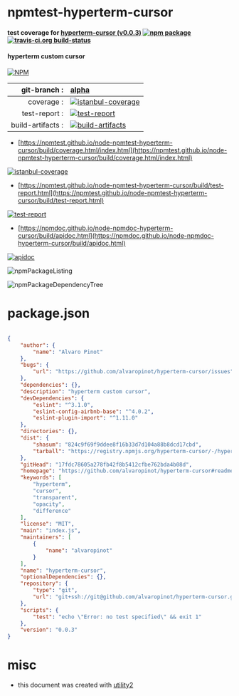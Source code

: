 # npmtest-hyperterm-cursor

#### test coverage for  [hyperterm-cursor (v0.0.3)](https://github.com/alvaropinot/hyperterm-cursor#readme)  [![npm package](https://img.shields.io/npm/v/npmtest-hyperterm-cursor.svg?style=flat-square)](https://www.npmjs.org/package/npmtest-hyperterm-cursor) [![travis-ci.org build-status](https://api.travis-ci.org/npmtest/node-npmtest-hyperterm-cursor.svg)](https://travis-ci.org/npmtest/node-npmtest-hyperterm-cursor)

#### hyperterm custom cursor

[![NPM](https://nodei.co/npm/hyperterm-cursor.png?downloads=true&downloadRank=true&stars=true)](https://www.npmjs.com/package/hyperterm-cursor)

| git-branch : | [alpha](https://github.com/npmtest/node-npmtest-hyperterm-cursor/tree/alpha)|
|--:|:--|
| coverage : | [![istanbul-coverage](https://npmtest.github.io/node-npmtest-hyperterm-cursor/build/coverage.badge.svg)](https://npmtest.github.io/node-npmtest-hyperterm-cursor/build/coverage.html/index.html)|
| test-report : | [![test-report](https://npmtest.github.io/node-npmtest-hyperterm-cursor/build/test-report.badge.svg)](https://npmtest.github.io/node-npmtest-hyperterm-cursor/build/test-report.html)|
| build-artifacts : | [![build-artifacts](https://npmtest.github.io/node-npmtest-hyperterm-cursor/glyphicons_144_folder_open.png)](https://github.com/npmtest/node-npmtest-hyperterm-cursor/tree/gh-pages/build)|

- [https://npmtest.github.io/node-npmtest-hyperterm-cursor/build/coverage.html/index.html](https://npmtest.github.io/node-npmtest-hyperterm-cursor/build/coverage.html/index.html)

[![istanbul-coverage](https://npmtest.github.io/node-npmtest-hyperterm-cursor/build/screenCapture.buildCi.browser.%252Ftmp%252Fbuild%252Fcoverage.lib.html.png)](https://npmtest.github.io/node-npmtest-hyperterm-cursor/build/coverage.html/index.html)

- [https://npmtest.github.io/node-npmtest-hyperterm-cursor/build/test-report.html](https://npmtest.github.io/node-npmtest-hyperterm-cursor/build/test-report.html)

[![test-report](https://npmtest.github.io/node-npmtest-hyperterm-cursor/build/screenCapture.buildCi.browser.%252Ftmp%252Fbuild%252Ftest-report.html.png)](https://npmtest.github.io/node-npmtest-hyperterm-cursor/build/test-report.html)

- [https://npmdoc.github.io/node-npmdoc-hyperterm-cursor/build/apidoc.html](https://npmdoc.github.io/node-npmdoc-hyperterm-cursor/build/apidoc.html)

[![apidoc](https://npmdoc.github.io/node-npmdoc-hyperterm-cursor/build/screenCapture.buildCi.browser.%252Ftmp%252Fbuild%252Fapidoc.html.png)](https://npmdoc.github.io/node-npmdoc-hyperterm-cursor/build/apidoc.html)

![npmPackageListing](https://npmtest.github.io/node-npmtest-hyperterm-cursor/build/screenCapture.npmPackageListing.svg)

![npmPackageDependencyTree](https://npmtest.github.io/node-npmtest-hyperterm-cursor/build/screenCapture.npmPackageDependencyTree.svg)



# package.json

```json

{
    "author": {
        "name": "Alvaro Pinot"
    },
    "bugs": {
        "url": "https://github.com/alvaropinot/hyperterm-cursor/issues"
    },
    "dependencies": {},
    "description": "hyperterm custom cursor",
    "devDependencies": {
        "eslint": "^3.1.0",
        "eslint-config-airbnb-base": "^4.0.2",
        "eslint-plugin-import": "^1.11.0"
    },
    "directories": {},
    "dist": {
        "shasum": "824c9f69f9ddee8f16b33d7d104a88b8dcd17cbd",
        "tarball": "https://registry.npmjs.org/hyperterm-cursor/-/hyperterm-cursor-0.0.3.tgz"
    },
    "gitHead": "17fdc78605a278fb42f8b5412cfbe762bda4b08d",
    "homepage": "https://github.com/alvaropinot/hyperterm-cursor#readme",
    "keywords": [
        "hyperterm",
        "cursor",
        "transparent",
        "opacity",
        "difference"
    ],
    "license": "MIT",
    "main": "index.js",
    "maintainers": [
        {
            "name": "alvaropinot"
        }
    ],
    "name": "hyperterm-cursor",
    "optionalDependencies": {},
    "repository": {
        "type": "git",
        "url": "git+ssh://git@github.com/alvaropinot/hyperterm-cursor.git"
    },
    "scripts": {
        "test": "echo \"Error: no test specified\" && exit 1"
    },
    "version": "0.0.3"
}
```



# misc
- this document was created with [utility2](https://github.com/kaizhu256/node-utility2)
